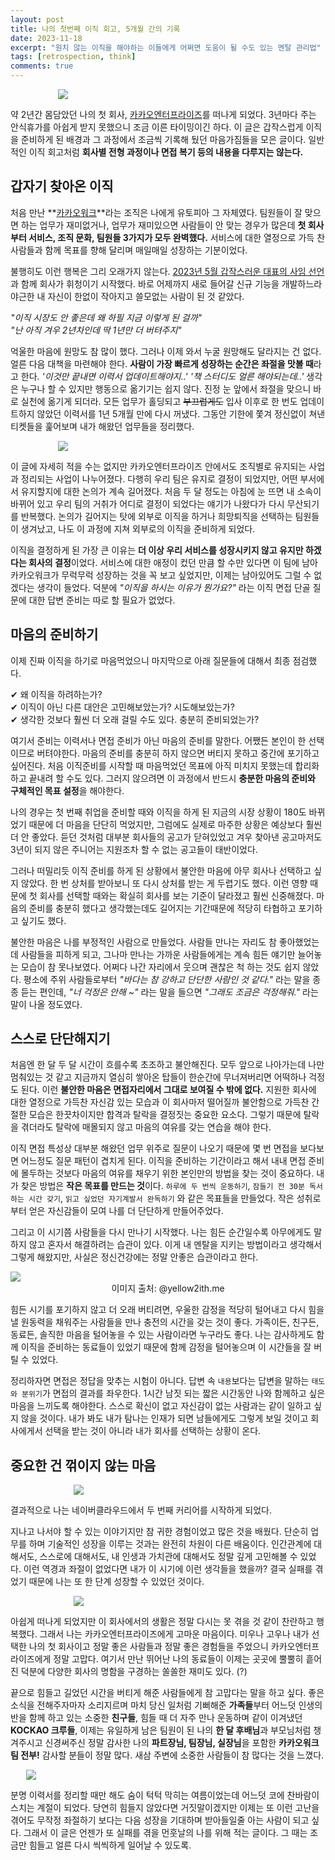 ```yaml
---
layout: post
title: 나의 첫번째 이직 회고, 5개월 간의 기록
date: 2023-11-18
excerpt: "원치 않는 이직을 해야하는 이들에게 어쩌면 도움이 될 수도 있는 멘탈 관리법"
tags: [retrospection, think]
comments: true
---
```


<div style="width:70% !important; margin:0 auto">
<img src="https://github.com/xrabcde/xrabcde.github.io/assets/56033755/da8d1e16-42c9-4c4b-9f60-1533fb48374c">
</div>

약 2년간 몸담았던 나의 첫 회사, [카카오엔터프라이즈](https://kakaoenterprise.com/)를 떠나게 되었다. 
3년마다 주는 안식휴가를 아쉽게 받지 못했으니 조금 이른 타이밍이긴 하다.
이 글은 갑작스럽게 이직을 준비하게 된 배경과 그 과정에서 조금씩 기록해 뒀던 마음가짐들을 모은 글이다.
일반적인 이직 회고처럼 **회사별 전형 과정이나 면접 복기 등의 내용을 다루지는 않는다.**

## 갑자기 찾아온 이직

처음 만난 **[카카오워크](https://www.kakaowork.com/)**라는 조직은 나에게 유토피아 그 자체였다. 
팀원들이 잘 맞으면 하는 업무가 재미없거나, 업무가 재미있으면 사람들이 안 맞는 경우가 많은데
**첫 회사부터 서비스, 조직 문화, 팀원들 3가지가 모두 완벽했다.** 
서비스에 대한 열정으로 가득 찬 사람들과 함께 목표를 향해 달리며 매일매일 성장하는 기분이었다.

불행히도 이런 행복은 그리 오래가지 않는다.
[2023년 5월 갑작스러운 대표의 사임 선언](https://biz.chosun.com/it-science/ict/2023/05/12/4VVY2G7OFVCT3DLQ3VHG4O6YKA/)과 함께 회사가 휘청이기 시작했다. 
바로 어제까지 새로 들어갈 신규 기능을 개발하느라 야근한 내 자신이 한없이 작아지고 쓸모없는 사람이 된 것 같았다. 

*"이직 시장도 안 좋은데 왜 하필 지금 이렇게 된 걸까"*  
*"난 아직 겨우 2년차인데 딱 1년만 더 버텨주지"* 

억울한 마음에 원망도 참 많이 했다. 그러나 이제 와서 누굴 원망해도 달라지는 건 없다. 얼른 다음 대책을 마련해야 한다.
**사람이 가장 빠르게 성장하는 순간은 좌절을 맛볼 때**라고 한다.
*'이것만 끝내면 이력서 업데이트해야지..' '책 스터디도 얼른 해야되는데..'* 
생각은 누구나 할 수 있지만 행동으로 옮기기는 쉽지 않다.
진정 눈 앞에서 좌절을 맞으니 바로 실천에 옮기게 되더라.
모든 업무가 홀딩되고 ~~부끄럽게도~~ 입사 이후로 한 번도 업데이트하지 않았던 이력서를 1년 5개월 만에 다시 꺼냈다.
그동안 기한에 쫓겨 정신없이 쳐낸 티켓들을 훑어보며 내가 해왔던 업무들을 정리했다. 

<div style="width:70% !important; margin:0 auto">
<img src="https://github.com/xrabcde/xrabcde.github.io/assets/56033755/896da056-08c5-4488-97f6-3002dfc97ebe">
</div>

이 글에 자세히 적을 수는 없지만 카카오엔터프라이즈 안에서도 조직별로 유지되는 사업과 정리되는 사업이 나누어졌다. 
다행히 우리 팀은 유지로 결정이 되었지만, 어떤 부서에서 유지할지에 대한 논의가 계속 길어졌다. 
처음 두 달 정도는 아침에 눈 뜨면 내 소속이 바뀌어 있고 우리 팀의 거취가 어디로 결정이 되었다는 얘기가 나왔다가 
다시 무산되기를 반복했다. 
논의가 길어지는 탓에 외부로 이직을 하거나 희망퇴직을 선택하는 팀원들이 생겨났고, 나도 이 과정에 지쳐 외부로의 이직을 준비하게 되었다. 

이직을 결정하게 된 가장 큰 이유는 **더 이상 우리 서비스를 성장시키지 않고 유지만 하겠다는 회사의 결정**이었다. 
서비스에 대한 애정이 컸던 만큼 할 수만 있다면 이 팀에 남아 카카오워크가 무럭무럭 성장하는 것을 꼭 보고 싶었지만, 이제는 남아있어도 그럴 수 없겠다는 생각이 들었다. 
덕분에 *"이직을 하시는 이유가 뭔가요?"* 라는 이직 면접 단골 질문에 대한 답변 준비는 따로 할 필요가 없었다.

## 마음의 준비하기

이제 진짜 이직을 하기로 마음먹었으니 마지막으로 아래 질문들에 대해서 최종 점검했다.

✔︎  왜 이직을 하려하는가?  
✔︎  이직이 아닌 다른 대안은 고민해보았는가? 시도해보았는가?  
✔︎  생각한 것보다 훨씬 더 오래 걸릴 수도 있다. 충분히 준비되었는가?  

여기서 준비는 이력서나 면접 준비가 아닌 마음의 준비를 말한다. 
어쨌든 본인이 한 선택이므로 버텨야한다. 마음의 준비를 충분히 하지 않으면 버티지 못하고 중간에 포기하고 싶어진다. 
처음 이직준비를 시작할 때 마음먹었던 목표에 아직 미치지 못했는데 합리화하고 끝내려 할 수도 있다.
그러지 않으려면 이 과정에서 반드시 **충분한 마음의 준비와 구체적인 목표 설정**을 해야한다. 

나의 경우는 첫 번째 취업을 준비할 때와 이직을 하게 된 지금의 시장 상황이 180도 바뀌었기 때문에 더 마음을 단단히 먹었지만, 그럼에도 실제로 마주한 상황은 예상보다 훨씬 더 안 좋았다.
듣던 것처럼 대부분 회사들의 공고가 닫혀있었고 겨우 찾아낸 공고마저도
3년이 되지 않은 주니어는 지원조차 할 수 없는 공고들이 태반이었다.

그러나 떠밀리듯 이직 준비를 하게 된 상황에서 불안한 마음에 아무 회사나 선택하고 싶지 않았다.
한 번 상처를 받아보니 또 다시 상처를 받는 게 두렵기도 했다. 
이런 영향 때문에 첫 회사를 선택할 때와는 확실히 회사를 보는 기준이 달라졌고 훨씬 신중해졌다. 
마음의 준비를 충분히 했다고 생각했는데도 
길어지는 기간때문에 적당히 타협하고 포기하고 싶기도 했다. 

불안한 마음은 나를 부정적인 사람으로 만들었다.
사람들 만나는 자리도 참 좋아했었는데 사람들을 피하게 되고, 
그나마 만나는 가까운 사람들에게는 계속 힘든 얘기만 늘어놓는 모습이 참 못나보였다. 
어쩌다 나간 자리에서 웃으며 괜찮은 척 하는 것도 쉽지 않았다.
평소에 주위 사람들로부터 *"바다는 참 강하고 단단한 사람인 것 같다."* 라는 말을 종종 듣는 편인데,
*"너 걱정은 안해 ~"* 라는 말을 들으면 
*"그래도 조금은 걱정해줘."* 라는 말이 나올 정도였다. 

## 스스로 단단해지기

처음엔 한 달 두 달 시간이 흐를수록 초조하고 불안해진다. 
모두 앞으로 나아가는데 나만 멈춰있는 것 같고 지금까지 열심히 쌓아온 탑들이 한순간에 무너져버리면 어떡하나 걱정도 된다. 
이런 **불안한 마음은 면접자리에서 그대로 보여질 수 밖에 없다.** 
지원한 회사에 대한 열정으로 가득찬 자신감 있는 모습과 
이 회사마저 떨어질까 불안함으로 가득찬 간절한 모습은 한끗차이지만 
합격과 탈락을 결정짓는 중요한 요소다.
그렇기 때문에 탈락을 겪더라도
탈락에 매몰되지 않고 마음의 여유를 갖는 연습을 해야 한다.

이직 면접 특성상 대부분 해왔던 업무 위주로 질문이 나오기 때문에 몇 번 면접을 보다보면 어느정도 질문 패턴이 겹치게 된다. 
이직을 준비하는 기간이라고 해서 내내 면접 준비에 몰두하는 것보다 
마음의 여유를 채우기 위한 본인만의 방법을 찾는 것이 중요하다.
내가 찾은 방법은 **작은 목표를 만드는 것**이다.
`하루에 두 번씩 운동하기`, `잠들기 전 30분 독서하는 시간 갖기`, `읽고 싶었던 자기계발서 완독하기` 와 같은 목표들을 만들었다. 
작은 성취로부터 얻은 자신감들이 모여 나를 더 단단하게 만들어주었다. 

그리고 이 시기쯤 사람들을 다시 만나기 시작했다.
나는 힘든 순간일수록 아무에게도 말하지 않고 혼자서 해결하려는 습관이 있다. 
이게 내 멘탈을 지키는 방법이라고 생각해서 그렇게 해왔지만, 사실은 정신건강에는 정말 안좋은 습관이라고 한다. 

<div style="width:100% !important; margin:0 auto">
<img src="https://github.com/xrabcde/xrabcde.github.io/assets/56033755/8ad2d425-44e1-4a11-a148-2f07828db514">
<figcaption align=center>이미지 출처: @yellow2ith.me</figcaption>
</div>

힘든 시기를 포기하지 않고 더 오래 버티려면, 우울한 감정을 적당히 털어내고 
다시 힘을 낼 원동력을 채워주는 사람들을 만나 충전의 시간을 갖는 것이 좋다.
가족이든, 친구든, 동료든, 솔직한 마음을 털어놓을 수 있는 사람이라면 누구라도 좋다. 
나는 감사하게도 함께 이직을 준비하는 동료들이 있었기 때문에 
함께 감정을 털어놓으며 이 시간들을 잘 버틸 수 있었다. 

정리하자면 면접은 정답을 맞추는 시험이 아니다.
답변 속 `내용`보다는 답변을 말하는 `태도와 분위기`가 면접의 결과를 좌우한다. 
1시간 남짓 되는 짧은 시간동안 나와 함께하고 싶은 마음을 느끼도록 해야한다.
스스로 확신이 없고 자신감이 없는 사람과는 같이 일하고 싶지 않을 것이다.
내가 봐도 내가 탐나는 인재가 되면 남들에게도 그렇게 보일 것이고 
회사에게서 선택을 받는 것이 아니라 내가 회사를 선택하는 상황이 온다. 

## 중요한 건 꺾이지 않는 마음

<div style="width:60% !important; margin:0 auto">
<img src="https://github.com/xrabcde/xrabcde.github.io/assets/56033755/2909e623-b953-40c6-bb63-c37d1cbd80e0">
</div>

결과적으로 나는 네이버클라우드에서 두 번째 커리어를 시작하게 되었다. 

지나고 나서야 할 수 있는 이야기지만 참 귀한 경험이었고 많은 것을 배웠다. 
단순히 업무를 하며 기술적인 성장을 이루는 것과는 완전히 차원이 다른 배움이다. 
인간관계에 대해서도, 스스로에 대해서도, 내 인생과 가치관에 대해서도 정말 깊게 고민해볼 수 있었다.
이런 역경과 좌절이 없었다면 내가 이 시기에 이런 생각들을 했을까? 
결국 실패를 겪었기 때문에 나는 또 한 단계 성장할 수 있었던 것이다.

<div style="width:60% !important; margin:0 auto">
<img src="https://github.com/xrabcde/xrabcde.github.io/assets/56033755/3a76be56-9bb4-49c2-8419-89bf17335a40">
</div>

아쉽게 떠나게 되었지만 이 회사에서의 생활은 정말 다시는 못 겪을 것 같이 찬란하고 행복했다.
그래서 나는 카카오엔터프라이즈에게 고마운 마음이다.
미우나 고우나 내가 선택한 나의 첫 회사이고 정말 좋은 사람들과 정말 좋은 경험들을 주었으니 
카카오엔터프라이즈에게 정말 고맙다. 
여기서 만난 뛰어난 나의 동료들이 이제는 곳곳에 뿔뿔히 흩어진 덕분에 다양한 회사의 명함을 구경하는 쏠쏠한 재미도 있다. (?)

끝으로 힘들고 길었던 시간을 버티게 해준 사람들에게 참 고맙다는 말을 하고 싶다.
좋은 소식을 전해주자마자 소리지르며 마치 당신 일처럼 기뻐해준 **가족들**부터 
어느덧 인생의 반을 함께 하고 있는 소중한 **친구들**, 
힘들 때 더 자주 만나 운동하며 같이 이겨냈던 **KOCKAO 크루들**, 
이제는 유일하게 남은 팀원이 된 나의 **한 달 후배님**과 
부모님처럼 챙겨주시고 신경써주신 정말 감사한 나의 **파트장님, 팀장님, 실장님**을 포함한
**카카오워크 팀 전부!** 감사할 분들이 정말 많다. 
새삼 주변에 소중한 사람들이 참 많다는 것을 느꼈다. 

<div style="width:90% !important; margin:0 auto">
<img src="https://github.com/xrabcde/xrabcde.github.io/assets/56033755/73e768c2-7bb6-4968-9be0-e0f1e567cb2c">
</div>

분명 이력서를 정리할 때만 해도 숨이 턱턱 막히는 여름이었는데 
어느덧 코에 찬바람이 스치는 계절이 되었다. 
당연히 힘들지 않았다면 거짓말이겠지만 이제는 또 이런 고난을 겪어도 
무작정 좌절하기 보다는 다음 성장을 기대하며 받아들일줄 아는 사람이 되고 싶다. 
그래서 이 글은 언젠가 또 실패를 겪을 먼훗날의 나를 위해 적는 글이다. 
그 때는 조금만 힘들고 얼른 다시 씩씩하게 일어날 수 있도록. 
